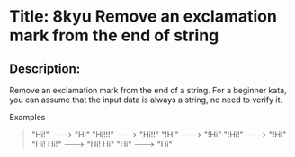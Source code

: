 # Title: 8kyu Remove an exclamation mark from the end of string

## Description:

Remove an exclamation mark from the end of a string. For a beginner kata, you can assume that the input data is always a string, no need to verify it.

Examples

> "Hi!" ---> "Hi"
> "Hi!!!" ---> "Hi!!"
> "!Hi" ---> "!Hi"
> "!Hi!" ---> "!Hi"
> "Hi! Hi!" ---> "Hi! Hi"
> "Hi" ---> "Hi"
